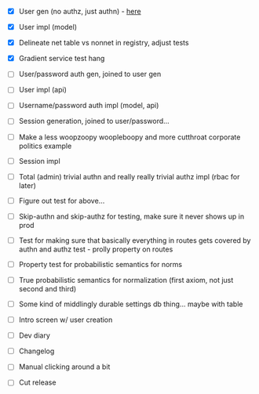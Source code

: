 - [x] User gen (no authz, just authn) - [here](https://cheatsheetseries.owasp.org/cheatsheets/Authentication_Cheat_Sheet.html)
- [x] User impl (model)
- [x] Delineate net table vs nonnet in registry, adjust tests
- [x] Gradient service test hang

- [ ] User/password auth gen, joined to user gen
- [ ] User impl (api)
- [ ] Username/password auth impl (model, api)
- [ ] Session generation, joined to user/password...
- [ ] Make a less woopzoopy woopleboopy and more cutthroat corporate politics example

- [ ] Session impl
- [ ] Total (admin) trivial authn and really really trivial authz impl (rbac for later)
- [ ] Figure out test for above...
- [ ] Skip-authn and skip-authz for testing, make sure it never shows up in prod
- [ ] Test for making sure that basically everything in routes gets covered by authn and authz test - prolly property on routes

- [ ] Property test for probabilistic semantics for norms
- [ ] True probabilistic semantics for normalization (first axiom, not just second and third)

- [ ] Some kind of middlingly durable settings db thing... maybe with table
- [ ] Intro screen w/ user creation

- [ ] Dev diary
- [ ] Changelog
- [ ] Manual clicking around a bit
- [ ] Cut release
